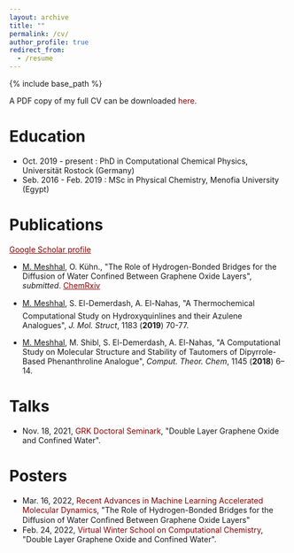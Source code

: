 ```yaml
---
layout: archive
title: ""
permalink: /cv/
author_profile: true
redirect_from:
  - /resume
---
```


{% include base_path %}

A PDF copy of my full CV can be downloaded [<a style="color: #8B0000">here</a>](/Meshhal_cv_Feb2022.pdf).


Education
======
* Oct. 2019 - present : PhD in Computational Chemical Physics, Universität Rostock (Germany)
* Seb. 2016 - Feb. 2019 : MSc in Physical Chemistry, Menofia University (Egypt)

Publications
===
<a style="color: #8B0000" href="https://scholar.google.com/citations?user=QosbiFoAAAAJ&hl=en">Google Scholar profile</a>

<!--**2022**-->
* <u>M. Meshhal</u>, O. Kühn., "The Role of Hydrogen-Bonded Bridges for the Diffusion of Water Confined Between Graphene Oxide Layers", *submitted*. <a style="color: #8B0000;" href="https://chemrxiv.org/engage/chemrxiv/article-details/61fedc0ee0f52963f8a8e79a">ChemRxiv</a>

<!--**2019**-->
* <u>M. Meshhal</u>, S. El-Demerdash, A. El-Nahas, "A Thermochemical Computational Study on Hydroxyquinlines and their Azulene Analogues", *J. Mol. Struct*, 1183 (**2019**) 70-77.

<!--**2018**-->
* <u>M. Meshhal</u>, M. Shibl, S. El-Demerdash, A. El-Nahas, "A Computational Study on Molecular Structure and Stability of Tautomers of Dipyrrole-Based Phenanthroline Analogue", *Comput. Theor. Chem*, 1145 (**2018**) 6–14.

Talks
===
* Nov. 18, 2021, <a style="color: #8B0000; text-decoration:none" href="https://www.physik.uni-rostock.de/arbeitsgruppen/gruppenuebergreifendes/graduiertenkolleg/test/n/tba-new60d6f9f5c2000956210395-1-2-1/">GRK Doctoral Seminark</a>, "Double Layer Graphene Oxide and Confined Water".

Posters
===
* Mar. 16, 2022, <a style="color: #8B0000;">Recent Advances in Machine Learning Accelerated Molecular Dynamics</a>, "The Role of Hydrogen-Bonded Bridges for the Diﬀusion of Water Conﬁned Between Graphene Oxide Layers"
* Feb. 24, 2022, <a style="color: #8B0000;">Virtual Winter School on Computational Chemistry</a>, "Double Layer Graphene Oxide and Confined Water".

<!---
Publications
======
  <ul>{% for post in site.publications %}
    {% include archive-single-cv.html %}
  {% endfor %}</ul>
  
Talks
======
  <ul>{% for post in site.talks %}
    {% include archive-single-talk-cv.html %}
  {% endfor %}</ul>
  
Teaching
======
  <ul>{% for post in site.teaching %}
    {% include archive-single-cv.html %}
  {% endfor %}</ul>
--->